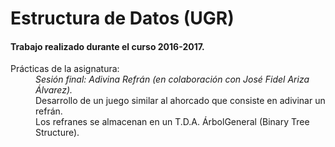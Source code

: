 # Estructura de Datos (UGR)
#### Trabajo realizado durante el curso 2016-2017.
<dl>
  <dt>Prácticas de la asignatura:</dt>
  <dd></dd>
  <dd><em>Sesión final: Adivina Refrán (en colaboración con José Fidel Ariza Álvarez).</em></dd>
  <dd>Desarrollo de un juego similar al ahorcado que consiste en adivinar un refrán.</dd>
  <dd>Los refranes se almacenan en un T.D.A. ÁrbolGeneral (Binary Tree Structure).</dd>
</dl>
